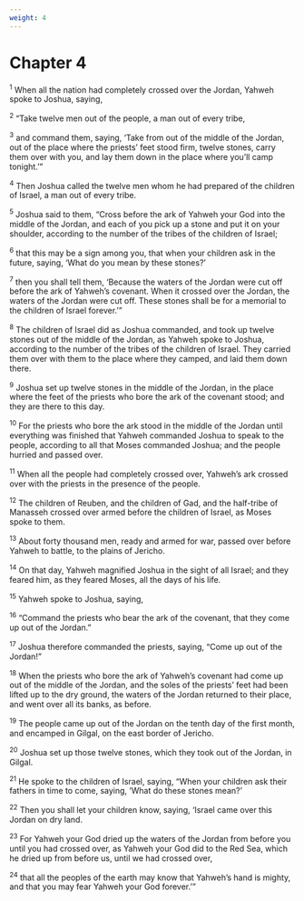 ```yaml
---
weight: 4
---
```


# Chapter 4

<sup>1</sup> When all the nation had completely crossed over the Jordan, Yahweh spoke to Joshua, saying, 

<sup>2</sup> “Take twelve men out of the people, a man out of every tribe, 

<sup>3</sup> and command them, saying, ‘Take from out of the middle of the Jordan, out of the place where the priests’ feet stood firm, twelve stones, carry them over with you, and lay them down in the place where you’ll camp tonight.’” 

<sup>4</sup> Then Joshua called the twelve men whom he had prepared of the children of Israel, a man out of every tribe. 

<sup>5</sup> Joshua said to them, “Cross before the ark of Yahweh your God into the middle of the Jordan, and each of you pick up a stone and put it on your shoulder, according to the number of the tribes of the children of Israel; 

<sup>6</sup> that this may be a sign among you, that when your children ask in the future, saying, ‘What do you mean by these stones?’ 

<sup>7</sup> then you shall tell them, ‘Because the waters of the Jordan were cut off before the ark of Yahweh’s covenant. When it crossed over the Jordan, the waters of the Jordan were cut off. These stones shall be for a memorial to the children of Israel forever.’” 

<sup>8</sup> The children of Israel did as Joshua commanded, and took up twelve stones out of the middle of the Jordan, as Yahweh spoke to Joshua, according to the number of the tribes of the children of Israel. They carried them over with them to the place where they camped, and laid them down there. 

<sup>9</sup> Joshua set up twelve stones in the middle of the Jordan, in the place where the feet of the priests who bore the ark of the covenant stood; and they are there to this day. 

<sup>10</sup> For the priests who bore the ark stood in the middle of the Jordan until everything was finished that Yahweh commanded Joshua to speak to the people, according to all that Moses commanded Joshua; and the people hurried and passed over. 

<sup>11</sup> When all the people had completely crossed over, Yahweh’s ark crossed over with the priests in the presence of the people. 

<sup>12</sup> The children of Reuben, and the children of Gad, and the half-tribe of Manasseh crossed over armed before the children of Israel, as Moses spoke to them. 

<sup>13</sup> About forty thousand men, ready and armed for war, passed over before Yahweh to battle, to the plains of Jericho. 

<sup>14</sup> On that day, Yahweh magnified Joshua in the sight of all Israel; and they feared him, as they feared Moses, all the days of his life. 

<sup>15</sup> Yahweh spoke to Joshua, saying, 

<sup>16</sup> “Command the priests who bear the ark of the covenant, that they come up out of the Jordan.” 

<sup>17</sup> Joshua therefore commanded the priests, saying, “Come up out of the Jordan!” 

<sup>18</sup> When the priests who bore the ark of Yahweh’s covenant had come up out of the middle of the Jordan, and the soles of the priests’ feet had been lifted up to the dry ground, the waters of the Jordan returned to their place, and went over all its banks, as before. 

<sup>19</sup> The people came up out of the Jordan on the tenth day of the first month, and encamped in Gilgal, on the east border of Jericho. 

<sup>20</sup> Joshua set up those twelve stones, which they took out of the Jordan, in Gilgal. 

<sup>21</sup> He spoke to the children of Israel, saying, “When your children ask their fathers in time to come, saying, ‘What do these stones mean?’ 

<sup>22</sup> Then you shall let your children know, saying, ‘Israel came over this Jordan on dry land. 

<sup>23</sup> For Yahweh your God dried up the waters of the Jordan from before you until you had crossed over, as Yahweh your God did to the Red Sea, which he dried up from before us, until we had crossed over, 

<sup>24</sup> that all the peoples of the earth may know that Yahweh’s hand is mighty, and that you may fear Yahweh your God forever.’” 


